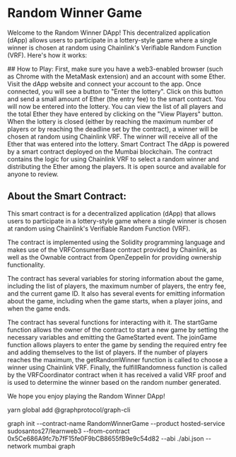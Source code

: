 # Random Winner Game

Welcome to the Random Winner DApp! This decentralized application (dApp) allows users to participate in a lottery-style game where a single winner is chosen at random using Chainlink's Verifiable Random Function (VRF). Here's how it works:

## How to Play:
First, make sure you have a web3-enabled browser (such as Chrome with the MetaMask extension) and an account with some Ether.
Visit the dApp website and connect your account to the app.
Once connected, you will see a button to "Enter the lottery". Click on this button and send a small amount of Ether (the entry fee) to the smart contract.
You will now be entered into the lottery. You can view the list of all players and the total Ether they have entered by clicking on the "View Players" button.
When the lottery is closed (either by reaching the maximum number of players or by reaching the deadline set by the contract), a winner will be chosen at random using Chainlink VRF. The winner will receive all of the Ether that was entered into the lottery.
Smart Contract
The dApp is powered by a smart contract deployed on the Mumbai blockchain. The contract contains the logic for using Chainlink VRF to select a random winner and distributing the Ether among the players. It is open source and available for anyone to review.

## About the Smart Contract:
This smart contract is for a decentralized application (dApp) that allows users to participate in a lottery-style game where a single winner is chosen at random using Chainlink's Verifiable Random Function (VRF).

The contract is implemented using the Solidity programming language and makes use of the VRFConsumerBase contract provided by Chainlink, as well as the Ownable contract from OpenZeppelin for providing ownership functionality.

The contract has several variables for storing information about the game, including the list of players, the maximum number of players, the entry fee, and the current game ID. It also has several events for emitting information about the game, including when the game starts, when a player joins, and when the game ends.

The contract has several functions for interacting with it. The startGame function allows the owner of the contract to start a new game by setting the necessary variables and emitting the GameStarted event. The joinGame function allows players to enter the game by sending the required entry fee and adding themselves to the list of players. If the number of players reaches the maximum, the getRandomWinner function is called to choose a winner using Chainlink VRF. Finally, the fulfillRandomness function is called by the VRFCoordinator contract when it has received a valid VRF proof and is used to determine the winner based on the random number generated.

We hope you enjoy playing the Random Winner DApp!




yarn global add @graphprotocol/graph-cli

graph init --contract-name RandomWinnerGame --product hosted-service sudosantos27/learnweb3  --from-contract 0x5Ce686A9fc7b7fF15fe0F9bCB8655fB9e9c54d82  --abi ./abi.json --network mumbai graph